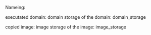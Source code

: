 

Nameing:

executated domain: domain
storage of the domain: domain_storage

copied image: image
storage of the image: image_storage



